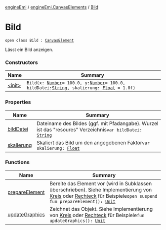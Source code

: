 [engineEmi](../../index.md) / [engineEmi.CanvasElements](../index.md) / [Bild](./index.md)

# Bild

`open class Bild : `[`CanvasElement`](../-canvas-element/index.md)

Lässt ein Bild anzeigen.

### Constructors

| Name | Summary |
|---|---|
| [&lt;init&gt;](-init-.md) | `Bild(x: `[`Number`](https://kotlinlang.org/api/latest/jvm/stdlib/kotlin/-number/index.html)` = 100.0, y: `[`Number`](https://kotlinlang.org/api/latest/jvm/stdlib/kotlin/-number/index.html)` = 100.0, bildDatei: `[`String`](https://kotlinlang.org/api/latest/jvm/stdlib/kotlin/-string/index.html)`, skalierung: `[`Float`](https://kotlinlang.org/api/latest/jvm/stdlib/kotlin/-float/index.html)` = 1.0f)` |

### Properties

| Name | Summary |
|---|---|
| [bildDatei](bild-datei.md) | Dateiname des Bildes (ggf. mit Pfadangabe). Wurzel ist das "resoures" Verzeichnis`var bildDatei: `[`String`](https://kotlinlang.org/api/latest/jvm/stdlib/kotlin/-string/index.html) |
| [skalierung](skalierung.md) | Skaliert das Bild um den angegebenen Faktor`var skalierung: `[`Float`](https://kotlinlang.org/api/latest/jvm/stdlib/kotlin/-float/index.html) |

### Functions

| Name | Summary |
|---|---|
| [prepareElement](prepare-element.md) | Bereite das Element vor (wird in Subklassen überschrieben). Siehe Implementierung von [Kreis](../-kreis/index.md) oder [Rechteck](../-rechteck/index.md) für Beispiele`open suspend fun prepareElement(): `[`Unit`](https://kotlinlang.org/api/latest/jvm/stdlib/kotlin/-unit/index.html) |
| [updateGraphics](update-graphics.md) | Zeichnet das Objekt. Siehe Implementierung von [Kreis](../-kreis/index.md) oder [Rechteck](../-rechteck/index.md) für Beispiele`fun updateGraphics(): `[`Unit`](https://kotlinlang.org/api/latest/jvm/stdlib/kotlin/-unit/index.html) |
